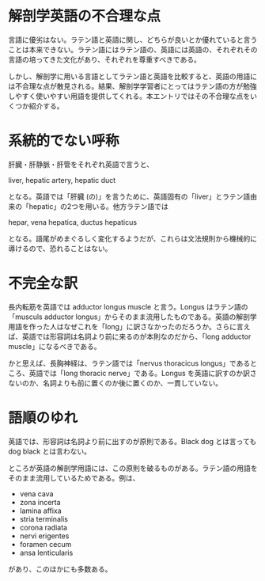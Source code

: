 解剖学英語の不合理な点
===

言語に優劣はない。ラテン語と英語に関し、どちらが良いとか優れていると言うことは本来できない。ラテン語にはラテン語の、英語には英語の、それぞれその言語の培ってきた文化があり、それぞれを尊重すべきである。

 

しかし、解剖学に用いる言語としてラテン語と英語を比較すると、英語の用語には不合理な点が散見される。結果、解剖学学習者にとってはラテン語の方が勉強しやすく使いやすい用語を提供してくれる。本エントリではその不合理な点をいくつか紹介する。

 

# 系統的でない呼称

肝臓・肝静脈・肝管をそれぞれ英語で言うと、

liver, hepatic artery, hepatic duct

となる。英語では「肝臓 (の)」を言うために、英語固有の「liver」とラテン語由来の「hepatic」の2つを用いる。他方ラテン語では

hepar, vena hepatica, ductus hepaticus

となる。語尾がめまぐるしく変化するようだが、これらは文法規則から機械的に導けるので、恐れることはない。

 

# 不完全な訳

長内転筋を英語では adductor longus muscle と言う。Longus はラテン語の「musculs adductor longus」からそのまま流用したものである。英語の解剖学用語を作った人はなぜこれを「long」に訳さなかったのだろうか。さらに言えば、英語では形容詞は名詞より前に来るのが本則なのだから、「long adductor muscle」になるべきである。

 

かと思えば、長胸神経は、ラテン語では「nervus thoracicus longus」であるところ、英語では「long thoracic nerve」である。Longus を英語に訳すのか訳さないのか、名詞よりも前に置くのか後に置くのか、一貫していない。

 

# 語順のゆれ

 

英語では、形容詞は名詞より前に出すのが原則である。Black dog とは言っても dog black とは言わない。

 

ところが英語の解剖学用語には、この原則を破るものがある。ラテン語の用語をそのまま流用しているためである。例は、

 

- vena cava
- zona incerta
- lamina affixa
- stria terminalis
- corona radiata
- nervi erigentes
- foramen cecum
- ansa lenticularis
 

があり、このほかにも多数ある。

 
